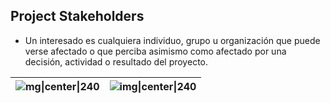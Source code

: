 ## Project Stakeholders
- Un interesado es cualquiera individuo, grupo u organización que puede verse afectado o que perciba asimismo como afectado por una decisión, actividad o resultado del proyecto.



| ![mg\|center\|240](ciclo_vida_proyecto.png) | ![img\|center\|240](calendar.png) |
| ------------------------------------------- | --------------------------------- |
